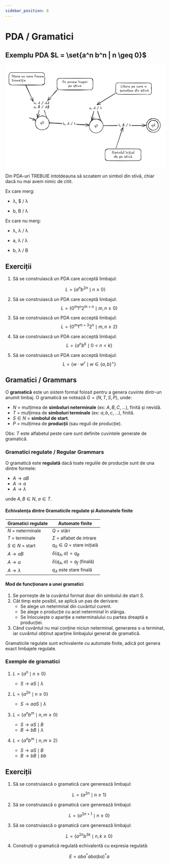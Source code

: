 ```yaml
--- 
sidebar_position: 8 
---
```


# PDA / Gramatici

## Exemplu PDA $L = \set{a^n b^n | n \geq 0}$

![a^nb^n](../static/img/tutoriat7/exemplu1.png)

Din PDA-uri TREBUIE intotdeauna să scoatem un simbol din stivă, chiar dacă nu mai avem nimic de citit.

Ex care merg: 

- λ, $ / λ

- b, B / λ

Ex care nu merg:

- λ, λ / λ

- a, λ / λ

- b, λ / B

## Exerciții

1. Să se construiască un PDA care acceptă limbajul:

$$
L = \left\{ a^n b^{2n} \mid n \geq 0 \right\}
$$

2. Să se construiască un PDA care acceptă limbajul:
$$
L = \left\{ 0^m 1^{n} 2^{m+n} \mid m, n \geq 0 \right\} 
$$

3. Să se construiască un PDA care acceptă limbajul:
$$
L = \left\{ 0^m 1^{m+3} 2^{n} \mid m, n \geq 2 \right\}
$$

4. Să se construiască un PDA care acceptă limbajul:
$$
L = \left\{ a^n b^k \mid 0 < n < k \right\}
$$

5. Să se construiască un PDA care acceptă limbajul:
$$
L = \left\{ w \cdot w^r \mid w \in \{ a, b \}^+ \right\}
$$

## Gramatici / Grammars

O **gramatică** este un sistem formal folosit pentru a genera cuvinte dintr-un anumit limbaj. O gramatică se notează $G = (N, T, S, P)$, unde:

- $N$ = mulțimea de **simboluri neterminale** (ex: $A, B, C, \ldots$), finită și nevidă.
- $T$ = mulțimea de **simboluri terminale** (ex: $a, b, c, \ldots$), finită.
- $S \in N$ = **simbolul de start**.
- $P$ = mulțimea de **producții** (sau reguli de producție).

Obs: $T$ este alfabetul peste care sunt definite cuvintele generate de gramatică.

### Gramatici regulate / Regular Grammars

O gramatică este **regulată** dacă toate regulile de producție sunt de una dintre formele:
- $A \rightarrow aB$
- $A \rightarrow a$
- $A \rightarrow \lambda$

unde $A, B \in N$, $a \in T$.

#### Echivalența dintre Gramaticile regulate și Automatele finite

| Gramatici regulate           | Automate finite                |
|-----------------------------|-------------------------------|
| $N$ = neterminale           | $Q$ = stări                   |
| $T$ = terminale             | $\Sigma$ = alfabet de intrare |
| $S \in N$ = start           | $q_0 \in Q$ = stare inițială  |
| $A \rightarrow aB$          | $\delta(q_A, a) = q_B$        |
| $A \rightarrow a$           | $\delta(q_A, a) = q_f$ (finală)|
| $A \rightarrow \lambda$     | $q_A$ este stare finală        |

#### Mod de funcționare a unei gramatici

1. Se pornește de la cuvântul format doar din simbolul de start $S$.
2. Cât timp este posibil, se aplică un pas de derivare:
   - Se alege un neterminal din cuvântul curent.
   - Se alege o producție cu acel neterminal în stânga.
   - Se înlocuiește o apariție a neterminalului cu partea dreaptă a producției.
3. Când cuvântul nu mai conține niciun neterminal, generarea s-a terminat, iar cuvântul obținut aparține limbajului generat de gramatică.

Gramaticile regulate sunt echivalente cu automate finite, adică pot genera exact limbajele regulate.

### Exemple de gramatici

1. $L = \{ a^n \mid n \geq 0 \}$
   - $S \rightarrow aS \mid \lambda$

2. $L = \{ a^{2n} \mid n \geq 0 \}$
   - $S \rightarrow aaS \mid \lambda$

3. $L = \{ a^n b^m \mid n, m \geq 0 \}$
   - $S \rightarrow aS \mid B$
   - $B \rightarrow bB \mid \lambda$

4. $L = \{ a^n b^m \mid n, m \geq 2 \}$
   - $S \rightarrow aS \mid B$
   - $B \rightarrow bB \mid bb$

## Exerciții

1. Să se construiască o gramatică care generează limbajul:

    $$
    L = \{ a^{2n} \mid n \geq 1 \}
    $$

2. Să se construiască o gramatică care generează limbajul:

    $$
    L = \{ a^{2n+1} \mid n \geq 0 \}
    $$

3. Să se construiască o gramatică care generează limbajul:

    $$
    L = \{ a^{2n} b^{3k} \mid n, k \geq 0 \}
    $$

4. Construiți o gramatică regulată echivalentă cu expresia regulată:

    $$
    E = ab a^* ab a (ba)^* a
    $$
